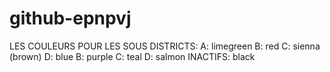 # github-epnpvj

LES COULEURS POUR LES SOUS DISTRICTS:
A: limegreen
B: red
C: sienna (brown)
D: blue
B: purple
C: teal
D: salmon
INACTIFS: black
